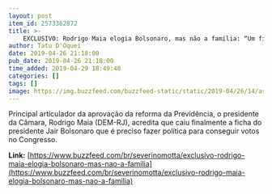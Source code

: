 ```yaml
---
layout: post
item_id: 2573362872
title: >-
    EXCLUSIVO: Rodrigo Maia elogia Bolsonaro, mas não a família: “Um filho é para internar, o outro é deslumbrado”
author: Tatu D'Oquei
date: 2019-04-26 21:18:00
pub_date: 2019-04-26 21:18:00
time_added: 2019-04-29 18:49:48
categories: []
tags: []
image: https://img.buzzfeed.com/buzzfeed-static/static/2019-04/26/14/asset/buzzfeed-prod-web-01/sub-buzz-22679-1556303394-1.jpg?crop=848:443;328,61
---
```


Principal articulador da aprovação da reforma da Previdência, o presidente da Câmara, Rodrigo Maia (DEM-RJ), acredita que caiu finalmente a ficha do presidente Jair Bolsonaro que é preciso fazer política para conseguir votos no Congresso.

**Link:** [https://www.buzzfeed.com/br/severinomotta/exclusivo-rodrigo-maia-elogia-bolsonaro-mas-nao-a-familia](https://www.buzzfeed.com/br/severinomotta/exclusivo-rodrigo-maia-elogia-bolsonaro-mas-nao-a-familia)

